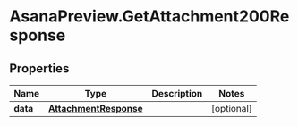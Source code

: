 # AsanaPreview.GetAttachment200Response

## Properties

Name | Type | Description | Notes
------------ | ------------- | ------------- | -------------
**data** | [**AttachmentResponse**](AttachmentResponse.md) |  | [optional] 


